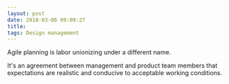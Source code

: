 ```yaml
---
layout: post
date: 2018-03-06 09:09:27
title: 
tags: Design management
---
```


Agile planning is labor unionizing under a different name. 

It's an agreement between management and product team members that expectations are realistic and conducive to acceptable working conditions. 